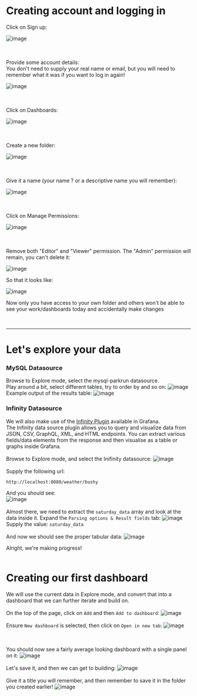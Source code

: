 # Creating account and logging in
Click on Sign up:

![image](https://github.com/user-attachments/assets/d2a6d7dd-d7ca-44ea-bf30-75ea0d01e0dd)

<br/><br/>
Provide some account details: <br/>
You don't need to supply your real name or email, but you will need to remember what it was if you want to log in again!

![image](https://github.com/user-attachments/assets/623f952c-6f75-4fc0-b6d3-c325d8ca00ca)

<br/><br/>
Click on Dashboards:
  
![image](https://github.com/user-attachments/assets/36daa846-de69-4476-94d0-adffe8730b3b)

<br/><br/>
Create a new folder:

  ![image](https://github.com/user-attachments/assets/12bd1c07-fc48-4e65-a88e-6b37eb74b416)

<br/><br/>
Give it a name (your name ? or a descriptive name you will remember):
  
![image](https://github.com/user-attachments/assets/e3be53a6-f137-45a0-b840-f680eeff70a4)

<br/><br/>
Click on Manage Permissions:
  
  ![image](https://github.com/user-attachments/assets/ee36119a-5590-421b-86b4-1a2d575137fd)

<br/><br/>
Remove both "Editor" and "Viewer" permission. The "Admin" permission will remain, you can't delete it:
  
![image](https://github.com/user-attachments/assets/4ee79f64-046a-4ae1-924b-1d96db75f8f3)

So that it looks like:

![image](https://github.com/user-attachments/assets/32fe9fc1-1d7e-420f-8a3a-1ac696fb7595)

Now only you have access to your own folder and others won't be able to see your work/dashboards today and accidentally make changes 

<br/><hr/>
# Let's explore your data 
### MySQL Datasource
Browse to Explore mode, select the mysql-parkrun datasource.<br/>
Play around a bit, select different tables, try to order by and so on:
![image](https://github.com/user-attachments/assets/6614fcd5-8a58-40e7-8633-83eb4dcb342c)
Example output of the results table:
![image](https://github.com/user-attachments/assets/b0b3e6b4-8d45-42d5-8642-6d7c9e90879a)

### Infinity Datasource
We will also make use of the [Infinity Plugin](https://grafana.com/docs/plugins/yesoreyeram-infinity-datasource/latest/) available in Grafana. <br/>
The Infinity data source plugin allows you to query and visualize data from JSON, CSV, GraphQL, XML, and HTML endpoints. You can extract various fields/data elements from the response and then visualise as a table or graphs inside Grafana. <br/><br/>
Browse to Explore mode, and select the Inifinity datasource:
![image](https://github.com/user-attachments/assets/f45e3059-7a83-4261-b653-2ae1622fb835)
<br/><br/>
Supply the following url:
```
http://localhost:8080/weather/bushy
```
And you should see: <br/>
![image](https://github.com/user-attachments/assets/d90e2a07-2a53-4d7c-aceb-7abafa834fe8)
<br/><br/>
Almost there, we need to extract the `saturday_data` array and look at the data inside it. Expand the `Parsing options & Result fields` tab:
![image](https://github.com/user-attachments/assets/61e84fcb-7f44-44de-98a6-7b388e932a95)
Supply the value: `saturday_data`
<br/><br/>
And now we should see the proper tabular data:
![image](https://github.com/user-attachments/assets/63e517e6-ef7f-4975-8f56-bbff00b73b4f)

Alright, we're making progress!
<br/><br/>

# Creating our first dashboard
We will use the current data in Explore mode, and convert that into a dashboard that we can further iterate and build on. 
<br/><br/>
On the top of the page, click on `Add` and then `Add to dashboard`:
![image](https://github.com/user-attachments/assets/a9001df4-ac0e-4735-bcd2-b55270171e09)
<br/><br/>
Ensure `New dashboard` is selected, then click on `Open in new tab`:
![image](https://github.com/user-attachments/assets/82401b0c-26bd-483e-8886-99d80a8889a5)

<br/><br/>
You should now see a fairly average looking dashboard with a single panel on it:
![image](https://github.com/user-attachments/assets/1ab94a5a-3fd9-43fa-82b4-579568c66ae7)
<br/><br/>
Let's save it, and then we can get to building:
![image](https://github.com/user-attachments/assets/99979a57-24f2-41e8-b5e1-5b4eef4a1b03)
<br/><br/>
Give it a title you will remember, and then remember to save it in the folder you created earlier!
![image](https://github.com/user-attachments/assets/94ac23ff-bfaf-4281-96dd-12c046c6a148)




